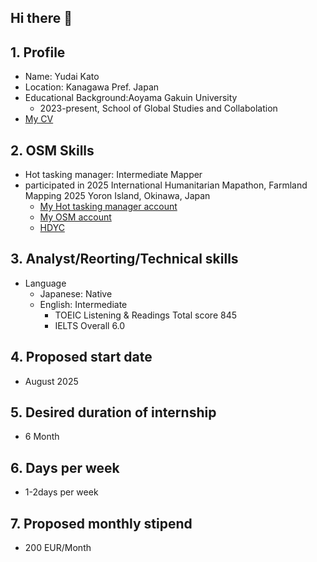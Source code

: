 ## Hi there 👋

<!--
**yudai1206/yudai1206** is a ✨ _special_ ✨ repository because its `README.md` (this file) appears on your GitHub profile.

Here are some ideas to get you started:

- 🔭 I’m currently working on ...
- 🌱 I’m currently learning ...
- 👯 I’m looking to collaborate on ...
- 🤔 I’m looking for help with ...
- 💬 Ask me about ...
- 📫 How to reach me: ...
- 😄 Pronouns: ...
- ⚡ Fun fact: ...
-->
## 1. Profile
* Name: Yudai Kato
* Location: Kanagawa Pref. Japan
* Educational Background:Aoyama Gakuin University
  * 2023-present, School of Global Studies and Collabolation
* [My CV](https://docs.google.com/document/d/1aNSI4wC0MXHUfCgcCW9EB8dUEfb6XnhKD5sea-pJ1IA/edit?usp=sharing)

## 2. OSM Skills
* Hot tasking manager: Intermediate Mapper
* participated in 2025 International Humanitarian Mapathon, Farmland Mapping 2025 Yoron Island, Okinawa, Japan
  * [My Hot tasking manager account](https://tasks.hotosm.org/users/yudai1206)
  * [My OSM account](https://www.openstreetmap.org/user/yudai1206)
  * [HDYC](https://hdyc.neis-one.org/?yudai1206)

## 3. Analyst/Reorting/Technical skills
* Language
  * Japanese: Native
  * English: Intermediate
    * TOEIC Listening & Readings Total score 845
    * IELTS Overall 6.0

## 4. Proposed start date 
* August 2025

## 5. Desired duration of internship
* 6 Month

## 6. Days per week
* 1-2days per week

## 7. Proposed monthly stipend
* 200 EUR/Month
